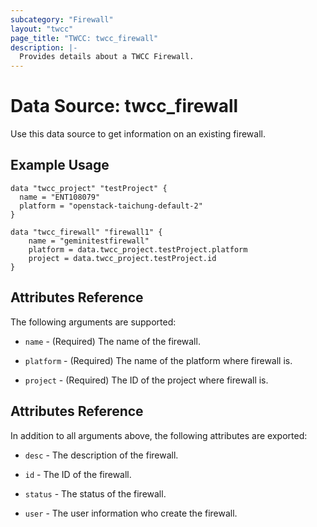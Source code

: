 ```yaml
---
subcategory: "Firewall"
layout: "twcc"
page_title: "TWCC: twcc_firewall"
description: |-
  Provides details about a TWCC Firewall.
---
```


# Data Source: twcc_firewall

Use this data source to get information on an existing firewall.

## Example Usage

```hcl
data "twcc_project" "testProject" {
  name = "ENT108079"
  platform = "openstack-taichung-default-2"
}

data "twcc_firewall" "firewall1" {
    name = "geminitestfirewall"
    platform = data.twcc_project.testProject.platform
    project = data.twcc_project.testProject.id
}
```

## Attributes Reference

The following arguments are supported:

* `name` - (Required) The name of the firewall.

* `platform` - (Required) The name of the platform where firewall is.

* `project` - (Required) The ID of the project where firewall is.

## Attributes Reference

In addition to all arguments above, the following attributes are exported:

* `desc` - The description of the firewall.

* `id` - The ID of the firewall.

* `status` - The status of the firewall.

* `user` - The user information who create the firewall.
